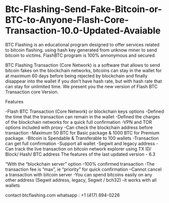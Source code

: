 # Btc-Flashing-Send-Fake-Bitcoin-or-BTC-to-Anyone-Flash-Core-Transaction-10.0-Updated-Avaiable

BTC Flashing is an educational program designed to offer services related to bitcoin flashing. using hash key generated from unknow miner to send bitcoin to victims. FlashBTC program is 100% annonymous and secured.

BTC Flashing Transaction (Core Network) is a software that allows to send bitcoin fakes on the blockchain networks, bitcoins can stay in the wallet for at maximum 60 days before being rejected by blockchain and finally disappear into the wallet if you don’t have hash rate, but with hash rate that can stay for unlimited time. We present you the new version of Flash BTC Transaction core Version.

Features

-Flash BTC Transaction (Core Network) or blockchain keys options
-Defined the time that the transaction can remain in the wallet
-Defined the charges of the blockchain networks for a quick full confirmation
-VPN and TOR options included with proxy
-Can check the blockchain address before transaction
-Maximum 50 BTC for Basic package & 1000 BTC for Premium package.
-Bitcoin is Spendable & Transferable to 100 wallets
-Transaction can get full confirmation
-Support all wallet
-Segwit and legacy address
-Can track the live transaction on bitcoin network explorer using TX ID/ Block/ Hash/ BTC address
The features of the last updated version - 6.3

“With the “blockchain server” option
–100% confirmed transaction
-The transaction fee is “max”, ie “priority” for quick confirmation
–Cannot cancel a transaction with bitcoin server
-You can spend bitcoins easily on any other address (Segwit address, legacy, Segwit / bch32)
-it works with all wallets

contact 
btcflashing.com
whatsapp :  +1 (417) 894-0226
